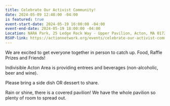 ```yaml
---
title: Celebrate Our Activist Community!
date: 2024-05-09 12:48:00 -04:00
is featured: true
event-start-date: 2024-05-19 16:00:00 -04:00
event-end-date: 2024-05-19 18:00:00 -04:00
Location: NARA Park, 25 Ledge Rock Way - Upper Pavilion, Acton, MA 01720
RSVP-link: https://actionnetwork.org/events/celebrate-our-activist-community?clear_id=true
---
```


We are excited to get everyone together in person to catch up.  Food, Raffle Prizes and Friends!  

Indivisible Acton Area is providing entrees and beverages (non-alcoholic, beer and wine).   

Please bring a side dish OR dessert to share.  

Rain or shine, there is a covered pavilion! We have the whole pavilion so plenty of room to spread out.


